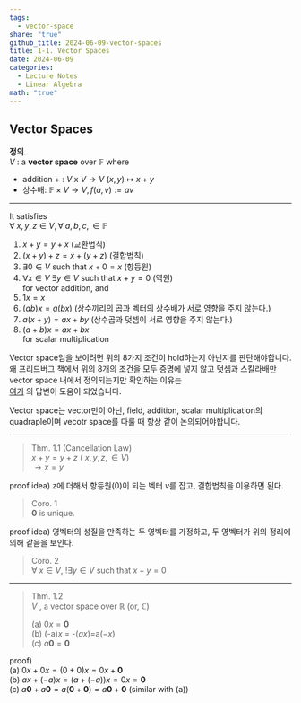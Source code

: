```yaml
---  
tags:  
  - vector-space  
share: "true"  
github_title: 2024-06-09-vector-spaces  
title: 1-1. Vector Spaces  
date: 2024-06-09  
categories:  
  - Lecture Notes  
  - Linear Algebra  
math: "true"  
---  
```

## Vector Spaces  
  
**정의**.  
$V$  : a **vector space** over $\mathbb{F}$ where  
- addition + : $V$ x $V \to V$  $(x, y) \mapsto x+y$  
- 상수배: $\mathbb{F} \times V \to V, f(a, v) := av$  
---  
It satisfies  
	$\forall \; x, y, z \in V, \forall \; a, b, c, \in \mathbb{F}$  
1.  $x + y = y + x$ (교환법칙)  
2.  $(x+y)+z = x+(y+z)$ (결합법칙)  
3. $\exists 0 \in V \text{ such that } x + 0 = x$ (항등원)  
4. $\forall x\in V \;  \exists y \in V  \text{ such that } x+y=0$  (역원)  
for vector addition, and  
5. $1x = x$  
6. $(ab)x = a(bx)$ (상수끼리의 곱과 벡터의 상수배가 서로 영향을 주지 않는다.)  
7. $a(x+y) = ax + by$ (상수곱과 덧셈이 서로 영향을 주지 않는다.)  
8. $(a+b)x = ax + bx$  
for scalar multiplication  
  
Vector space임을 보이려면 위의 8가지 조건이 hold하는지 아닌지를 판단해야합니다.  
왜 프리드버그 책에서 위의 8개의 조건을 모두 증명에 넣지 않고 덧셈과 스칼라배만 vector space 내에서 정의되는지만 확인하는 이유는  
[여기](https://math.stackexchange.com/a/3364305) 의 답변이 도움이 되었습니다.  
  
Vector space는 vector만이 아닌, field, addition, scalar multiplication의 quadraple이며 vecotr space를 다룰 때 항상 같이 논의되어야합니다.  
  
---  
  
> Thm. 1.1 (Cancellation Law)  
> ${x+y=y+z}$    ( ${x, y, z, \in V}$)  
> ${\to x = y }$  
  
proof idea) ${z}$에 더해서 항등원(0)이 되는 벡터 ${v}$를 잡고, 결합법칙을 이용하면 된다.  
  
> Coro. 1   
> ${ \mathbf{0}}$ is unique.  
  
proof idea) 영벡터의 성질을 만족하는 두 영벡터를 가정하고, 두 영벡터가 위의 정리에 의해 같음을 보인다.  
  
> Coro. 2  
> ${\forall \; x \in V}$, ${ !\exists y \in V  \text{ such that } x+y=0 }$  
  
---  
  
> Thm. 1.2   
> ${V}$ , a vector space over ${\mathbb{R}}$ (or, ${\mathbb{C}}$)  
>   
> (a) ${0x=\mathbf{0}}$  
> (b) (-a)${x}$ = -(${ax}$)=a(${-x}$)   
> (c) ${a\mathbf{0}=\mathbf{0}}$  
  
proof)  
(a) ${0x + 0x = (0+0)x = 0x + \mathbf{0}}$  
(b) ${ax+(-a)x = (a+(-a))x = 0x = \mathbf{0}}$  
(c) ${a \mathbf{0} + a \mathbf{0} = a(\mathbf{0}+\mathbf{0}) = a\mathbf{0} + \mathbf{0}}$ (similar with (a))  
  
